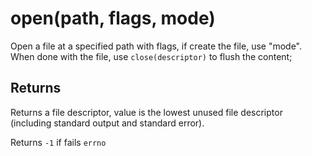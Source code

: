 # open(path, flags, mode)

Open a file at a specified path with flags, if create the file, use "mode".
When done with the file, use `close(descriptor)` to flush the content;

## Returns

Returns a file descriptor, value is the lowest unused file descriptor
(including standard output and standard error).

Returns `-1` if fails `errno`